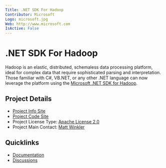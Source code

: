 ```yaml
---
Title: .NET SDK For Hadoop
Contributor: Microsoft
Logo: microsoft.jpg
Web: http://www.microsoft.com
IsActive: False
---
```

# .NET SDK For Hadoop

Hadoop is an elastic, distributed, schemaless data processing platform, ideal for complex data that require sophisticated parsing and interpretation. Those familiar with C#, VB.NET, or any other .NET language can now leverage the platform using the [Microsoft .NET SDK for Hadoop](https://hadoopsdk.codeplex.com/).

## Project Details
* [Project Info Site](https://hadoopsdk.codeplex.com/) 
* [Project Code Site](https://hadoopsdk.codeplex.com/SourceControl/latest)
* Project License Type: [Apache License 2.0](https://hadoopsdk.codeplex.com/license)
* Project Main Contact: [Matt Winkler](https://www.codeplex.com/site/users/view/mwinkle)

## Quicklinks

* [Documentation](https://hadoopsdk.codeplex.com/documentation) 
* [Discussions](https://hadoopsdk.codeplex.com/discussions)
